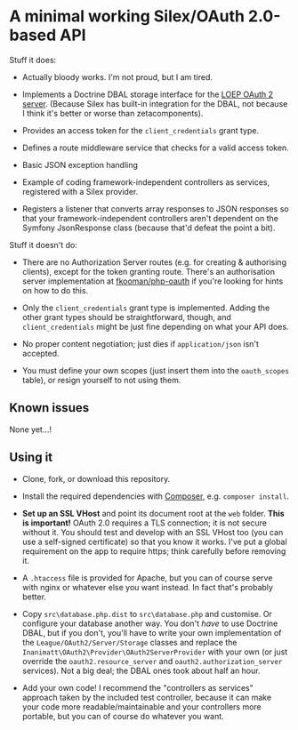 # A minimal working Silex/OAuth 2.0-based API

Stuff it does:

* Actually bloody works. I'm not proud, but I am tired.

* Implements a Doctrine DBAL storage interface for the [LOEP OAuth 2 server](https://github.com/php-loep/oauth2-server). (Because Silex has built-in integration for the DBAL, not because I think it's better or worse than zetacomponents).

* Provides an access token for the `client_credentials` grant type. 

* Defines a route middleware service that checks for a valid access token.

* Basic JSON exception handling

* Example of coding framework-independent controllers as services, registered with a Silex provider.

* Registers a listener that converts array responses to JSON responses so that your framework-independent controllers aren't dependent on the Symfony JsonResponse class (because that'd defeat the point a bit).

Stuff it doesn't do:

* There are no Authorization Server routes (e.g. for creating & authorising clients), except for the token granting route. There's an authorisation server implementation at [fkooman/php-oauth](https://github.com/fkooman/php-oauth) if you're looking for hints on how to do this. 

* Only the `client_credentials` grant type is implemented. Adding the other grant types should be straightforward, though, and `client_credentials` might be just fine depending on what your API does.

* No proper content negotiation; just dies if `application/json` isn't accepted.

* You must define your own scopes (just insert them into the `oauth_scopes` table), or resign yourself to not using them.

## Known issues

None yet…!


## Using it

* Clone, fork, or download this repository. 

* Install the required dependencies with [Composer](http://getcomposer.org), e.g. `composer install`.

* **Set up an SSL VHost** and point its document root at the `web` folder. **This is important!** OAuth 2.0 requires a TLS connection; it is not secure without it. You should test and develop with an SSL VHost too (you can use a self-signed certificate) so that you know it works. I've put a global requirement on the app to require https; think carefully before removing it.

* A `.htaccess` file is provided for Apache, but you can of course serve with nginx or whatever else you want instead. In fact that's probably better.

* Copy `src\database.php.dist` to `src\database.php` and customise. Or configure your database another way. You don't *have* to use Doctrine DBAL, but if you don't, you'll have to write your own implementation of the `League/OAuth2/Server/Storage` classes and replace the `Inanimatt\OAuth2\Provider\OAuth2ServerProvider` with your own (or just override the `oauth2.resource_server` and `oauth2.authorization_server` services). Not a big deal; the DBAL ones took about half an hour.

* Add your own code! I recommend the "controllers as services" approach taken by the included test controller, because it can make your code more readable/maintainable and your controllers more portable, but you can of course do whatever you want.

